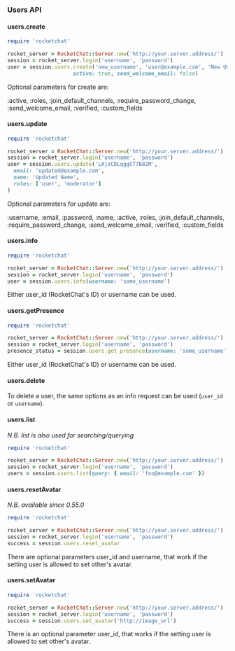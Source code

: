 ### Users API

#### users.create

```ruby
require 'rocketchat'

rocket_server = RocketChat::Server.new('http://your.server.address/')
session = rocket_server.login('username', 'password')
user = session.users.create('new_username', 'user@example.com', 'New User', '123456',
                     active: true, send_welcome_email: false)
```

Optional parameters for create are:

:active, :roles, :join_default_channels, :require_password_change, :send_welcome_email, :verified, :custom_fields


#### users.update

```ruby
require 'rocketchat'

rocket_server = RocketChat::Server.new('http://your.server.address/')
session = rocket_server.login('username', 'password')
user = session.users.update('LAjzCDLqggCT7B82M',
  email: 'updated@example.com',
  name: 'Updated Name',
  roles: ['user', 'moderator']
)
```

Optional parameters for update are:

:username, :email, :password, :name, :active, :roles, :join_default_channels, :require_password_change, :send_welcome_email, :verified, :custom_fields


#### users.info

```ruby
require 'rocketchat'

rocket_server = RocketChat::Server.new('http://your.server.address/')
session = rocket_server.login('username', 'password')
user = session.users.info(username: 'some_username')
```

Either user_id (RocketChat's ID) or username can be used.


#### users.getPresence

```ruby
require 'rocketchat'

rocket_server = RocketChat::Server.new('http://your.server.address/')
session = rocket_server.login('username', 'password')
presence_status = session.users.get_presence(username: 'some_username')
```

Either user_id (RocketChat's ID) or username can be used.


#### users.delete

To delete a user, the same options as an info request can be used (`user_id` or `username`).


#### users.list

_N.B. list is also used for searching/querying_ 

```ruby
require 'rocketchat'

rocket_server = RocketChat::Server.new('http://your.server.address/')
session = rocket_server.login('username', 'password')
users = session.users.list(query: { email: 'foo@example.com' })
```


#### users.resetAvatar

_N.B. available since 0.55.0_

```ruby
require 'rocketchat'

rocket_server = RocketChat::Server.new('http://your.server.address/')
session = rocket_server.login('username', 'password')
success = session.users.reset_avatar
```

There are optional parameters user_id and username, that work if the setting user is allowed to set other's avatar.


#### users.setAvatar

```ruby
require 'rocketchat'

rocket_server = RocketChat::Server.new('http://your.server.address/')
session = rocket_server.login('username', 'password')
success = session.users.set_avatar('http://image_url')
```

There is an optional parameter user_id, that works if the setting user is allowed to set other's avatar.
